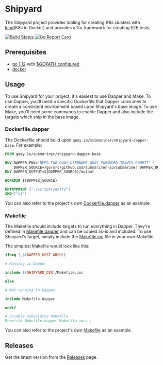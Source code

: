 # Shipyard

The Shipyard project provides tooling for creating K8s clusters with [kind](K8s in Docker) and provides a Go framework for creating E2E
tests.

[![Build Status](https://travis-ci.com/submariner-io/shipyard.svg?branch=release-0.8)](https://travis-ci.com/submariner-io/shipyard)
[![Go Report Card](https://goreportcard.com/badge/github.com/submariner-io/shipyard)](https://goreportcard.com/report/github.com/submariner-io/shipyard)

## Prerequisites

- [go 1.12] with [$GOPATH configured]
- [docker]

## Usage

To use Shipyard for your project, it's easiest to use Dapper and Make.
To use Dapper, you'll need a specific Dockerfile that Dapper consumes to create a consistent environment based upon Shipyard's base image.
To use Make, you'll need some commands to enable Dapper and also include the targets which ship in the base image.

### Dockerfile.dapper

The Dockerfile should build upon `quay.io/submariner/shipyard-dapper-base`.
For example:

```Dockerfile
FROM quay.io/submariner/shipyard-dapper-base

ENV DAPPER_ENV="REPO TAG QUAY_USERNAME QUAY_PASSWORD TRAVIS_COMMIT" \
    DAPPER_SOURCE=/go/src/github.com/submariner-io/submariner DAPPER_DOCKER_SOCKET=true
ENV DAPPER_OUTPUT=${DAPPER_SOURCE}/output

WORKDIR ${DAPPER_SOURCE}

ENTRYPOINT ["./scripts/entry"]
CMD ["ci"]
```

You can also refer to the project's own [Dockerfile.dapper](Dockerfile.dapper) as an example.

### Makefile

The Makefile should include targets to run everything in Dapper.
They're defined in [Makefile.dapper](Makefile.dapper) and can be copied as-is and included.
To use Shipyard's target, simply include the [Makefile.inc](Makefile.inc) file in your own Makefile.

The simplest Makefile would look like this:

```Makefile
ifneq (,$(DAPPER_HOST_ARCH))

# Running in Dapper

include $(SHIPYARD_DIR)/Makefile.inc

else

# Not running in Dapper

include Makefile.dapper

endif

# Disable rebuilding Makefile
Makefile Makefile.dapper Makefile.inc: ;
```

You can also refer to the project's own [Makefile](Makefile) as an example.

## Releases

Get the latest version from the [Releases] page.

<!--links-->
[go 1.12]: https://blog.golang.org/go1.12
[docker]: https://docs.docker.com/install/
[$GOPATH configured]: https://github.com/golang/go/wiki/SettingGOPATH
[Releases]: https://github.com/submariner-io/shipyard/releases/
[kind]: https://github.com/kubernetes-sigs/kind
